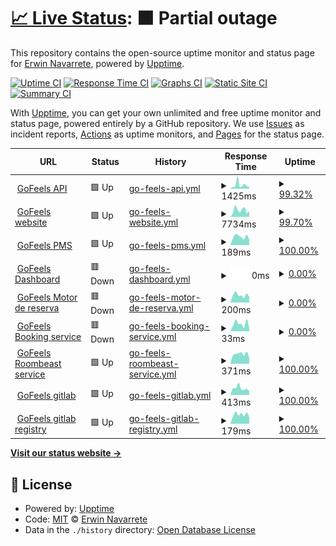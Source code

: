 # [📈 Live Status](https://rewin23.github.io/gofeels-uptime): <!--live status--> **🟧 Partial outage**

This repository contains the open-source uptime monitor and status page for [Erwin Navarrete](https://rewin23.github.io/gofeels-uptime), powered by [Upptime](https://github.com/upptime/upptime).

[![Uptime CI](https://github.com/rewin23/gofeels-uptime/workflows/Uptime%20CI/badge.svg)](https://github.com/rewin23/gofeels-uptime/actions?query=workflow%3A%22Uptime+CI%22)
[![Response Time CI](https://github.com/rewin23/gofeels-uptime/workflows/Response%20Time%20CI/badge.svg)](https://github.com/rewin23/gofeels-uptime/actions?query=workflow%3A%22Response+Time+CI%22)
[![Graphs CI](https://github.com/rewin23/gofeels-uptime/workflows/Graphs%20CI/badge.svg)](https://github.com/rewin23/gofeels-uptime/actions?query=workflow%3A%22Graphs+CI%22)
[![Static Site CI](https://github.com/rewin23/gofeels-uptime/workflows/Static%20Site%20CI/badge.svg)](https://github.com/rewin23/gofeels-uptime/actions?query=workflow%3A%22Static+Site+CI%22)
[![Summary CI](https://github.com/rewin23/gofeels-uptime/workflows/Summary%20CI/badge.svg)](https://github.com/rewin23/gofeels-uptime/actions?query=workflow%3A%22Summary+CI%22)

With [Upptime](https://upptime.js.org), you can get your own unlimited and free uptime monitor and status page, powered entirely by a GitHub repository. We use [Issues](https://github.com/rewin23/gofeels-uptime/issues) as incident reports, [Actions](https://github.com/rewin23/gofeels-uptime/actions) as uptime monitors, and [Pages](https://rewin23.github.io/gofeels-uptime) for the status page.

<!--start: status pages-->
<!-- This summary is generated by Upptime (https://github.com/upptime/upptime) -->
<!-- Do not edit this manually, your changes will be overwritten -->
<!-- prettier-ignore -->
| URL | Status | History | Response Time | Uptime |
| --- | ------ | ------- | ------------- | ------ |
| <img alt="" src="https://icons.duckduckgo.com/ip3/api.gofeels.com.ico" height="13"> [GoFeels API](https://api.gofeels.com) | 🟩 Up | [go-feels-api.yml](https://github.com/rewin23/gofeels-uptime/commits/HEAD/history/go-feels-api.yml) | <details><summary><img alt="Response time graph" src="./graphs/go-feels-api/response-time-week.png" height="20"> 1425ms</summary><br><a href="https://rewin23.github.io/gofeels-uptime/history/go-feels-api"><img alt="Response time 1001" src="https://img.shields.io/endpoint?url=https%3A%2F%2Fraw.githubusercontent.com%2Frewin23%2Fgofeels-uptime%2FHEAD%2Fapi%2Fgo-feels-api%2Fresponse-time.json"></a><br><a href="https://rewin23.github.io/gofeels-uptime/history/go-feels-api"><img alt="24-hour response time 685" src="https://img.shields.io/endpoint?url=https%3A%2F%2Fraw.githubusercontent.com%2Frewin23%2Fgofeels-uptime%2FHEAD%2Fapi%2Fgo-feels-api%2Fresponse-time-day.json"></a><br><a href="https://rewin23.github.io/gofeels-uptime/history/go-feels-api"><img alt="7-day response time 1425" src="https://img.shields.io/endpoint?url=https%3A%2F%2Fraw.githubusercontent.com%2Frewin23%2Fgofeels-uptime%2FHEAD%2Fapi%2Fgo-feels-api%2Fresponse-time-week.json"></a><br><a href="https://rewin23.github.io/gofeels-uptime/history/go-feels-api"><img alt="30-day response time 1128" src="https://img.shields.io/endpoint?url=https%3A%2F%2Fraw.githubusercontent.com%2Frewin23%2Fgofeels-uptime%2FHEAD%2Fapi%2Fgo-feels-api%2Fresponse-time-month.json"></a><br><a href="https://rewin23.github.io/gofeels-uptime/history/go-feels-api"><img alt="1-year response time 1001" src="https://img.shields.io/endpoint?url=https%3A%2F%2Fraw.githubusercontent.com%2Frewin23%2Fgofeels-uptime%2FHEAD%2Fapi%2Fgo-feels-api%2Fresponse-time-year.json"></a></details> | <details><summary><a href="https://rewin23.github.io/gofeels-uptime/history/go-feels-api">99.32%</a></summary><a href="https://rewin23.github.io/gofeels-uptime/history/go-feels-api"><img alt="All-time uptime 99.92%" src="https://img.shields.io/endpoint?url=https%3A%2F%2Fraw.githubusercontent.com%2Frewin23%2Fgofeels-uptime%2FHEAD%2Fapi%2Fgo-feels-api%2Fuptime.json"></a><br><a href="https://rewin23.github.io/gofeels-uptime/history/go-feels-api"><img alt="24-hour uptime 100.00%" src="https://img.shields.io/endpoint?url=https%3A%2F%2Fraw.githubusercontent.com%2Frewin23%2Fgofeels-uptime%2FHEAD%2Fapi%2Fgo-feels-api%2Fuptime-day.json"></a><br><a href="https://rewin23.github.io/gofeels-uptime/history/go-feels-api"><img alt="7-day uptime 99.32%" src="https://img.shields.io/endpoint?url=https%3A%2F%2Fraw.githubusercontent.com%2Frewin23%2Fgofeels-uptime%2FHEAD%2Fapi%2Fgo-feels-api%2Fuptime-week.json"></a><br><a href="https://rewin23.github.io/gofeels-uptime/history/go-feels-api"><img alt="30-day uptime 99.79%" src="https://img.shields.io/endpoint?url=https%3A%2F%2Fraw.githubusercontent.com%2Frewin23%2Fgofeels-uptime%2FHEAD%2Fapi%2Fgo-feels-api%2Fuptime-month.json"></a><br><a href="https://rewin23.github.io/gofeels-uptime/history/go-feels-api"><img alt="1-year uptime 99.92%" src="https://img.shields.io/endpoint?url=https%3A%2F%2Fraw.githubusercontent.com%2Frewin23%2Fgofeels-uptime%2FHEAD%2Fapi%2Fgo-feels-api%2Fuptime-year.json"></a></details>
| <img alt="" src="https://icons.duckduckgo.com/ip3/www.gofeels.com.ico" height="13"> [GoFeels website](https://www.gofeels.com) | 🟩 Up | [go-feels-website.yml](https://github.com/rewin23/gofeels-uptime/commits/HEAD/history/go-feels-website.yml) | <details><summary><img alt="Response time graph" src="./graphs/go-feels-website/response-time-week.png" height="20"> 7734ms</summary><br><a href="https://rewin23.github.io/gofeels-uptime/history/go-feels-website"><img alt="Response time 6289" src="https://img.shields.io/endpoint?url=https%3A%2F%2Fraw.githubusercontent.com%2Frewin23%2Fgofeels-uptime%2FHEAD%2Fapi%2Fgo-feels-website%2Fresponse-time.json"></a><br><a href="https://rewin23.github.io/gofeels-uptime/history/go-feels-website"><img alt="24-hour response time 8180" src="https://img.shields.io/endpoint?url=https%3A%2F%2Fraw.githubusercontent.com%2Frewin23%2Fgofeels-uptime%2FHEAD%2Fapi%2Fgo-feels-website%2Fresponse-time-day.json"></a><br><a href="https://rewin23.github.io/gofeels-uptime/history/go-feels-website"><img alt="7-day response time 7734" src="https://img.shields.io/endpoint?url=https%3A%2F%2Fraw.githubusercontent.com%2Frewin23%2Fgofeels-uptime%2FHEAD%2Fapi%2Fgo-feels-website%2Fresponse-time-week.json"></a><br><a href="https://rewin23.github.io/gofeels-uptime/history/go-feels-website"><img alt="30-day response time 8140" src="https://img.shields.io/endpoint?url=https%3A%2F%2Fraw.githubusercontent.com%2Frewin23%2Fgofeels-uptime%2FHEAD%2Fapi%2Fgo-feels-website%2Fresponse-time-month.json"></a><br><a href="https://rewin23.github.io/gofeels-uptime/history/go-feels-website"><img alt="1-year response time 6500" src="https://img.shields.io/endpoint?url=https%3A%2F%2Fraw.githubusercontent.com%2Frewin23%2Fgofeels-uptime%2FHEAD%2Fapi%2Fgo-feels-website%2Fresponse-time-year.json"></a></details> | <details><summary><a href="https://rewin23.github.io/gofeels-uptime/history/go-feels-website">99.70%</a></summary><a href="https://rewin23.github.io/gofeels-uptime/history/go-feels-website"><img alt="All-time uptime 99.86%" src="https://img.shields.io/endpoint?url=https%3A%2F%2Fraw.githubusercontent.com%2Frewin23%2Fgofeels-uptime%2FHEAD%2Fapi%2Fgo-feels-website%2Fuptime.json"></a><br><a href="https://rewin23.github.io/gofeels-uptime/history/go-feels-website"><img alt="24-hour uptime 99.25%" src="https://img.shields.io/endpoint?url=https%3A%2F%2Fraw.githubusercontent.com%2Frewin23%2Fgofeels-uptime%2FHEAD%2Fapi%2Fgo-feels-website%2Fuptime-day.json"></a><br><a href="https://rewin23.github.io/gofeels-uptime/history/go-feels-website"><img alt="7-day uptime 99.70%" src="https://img.shields.io/endpoint?url=https%3A%2F%2Fraw.githubusercontent.com%2Frewin23%2Fgofeels-uptime%2FHEAD%2Fapi%2Fgo-feels-website%2Fuptime-week.json"></a><br><a href="https://rewin23.github.io/gofeels-uptime/history/go-feels-website"><img alt="30-day uptime 99.72%" src="https://img.shields.io/endpoint?url=https%3A%2F%2Fraw.githubusercontent.com%2Frewin23%2Fgofeels-uptime%2FHEAD%2Fapi%2Fgo-feels-website%2Fuptime-month.json"></a><br><a href="https://rewin23.github.io/gofeels-uptime/history/go-feels-website"><img alt="1-year uptime 99.84%" src="https://img.shields.io/endpoint?url=https%3A%2F%2Fraw.githubusercontent.com%2Frewin23%2Fgofeels-uptime%2FHEAD%2Fapi%2Fgo-feels-website%2Fuptime-year.json"></a></details>
| <img alt="" src="https://icons.duckduckgo.com/ip3/app.gofeels.com.ico" height="13"> [GoFeels PMS](https://app.gofeels.com) | 🟩 Up | [go-feels-pms.yml](https://github.com/rewin23/gofeels-uptime/commits/HEAD/history/go-feels-pms.yml) | <details><summary><img alt="Response time graph" src="./graphs/go-feels-pms/response-time-week.png" height="20"> 189ms</summary><br><a href="https://rewin23.github.io/gofeels-uptime/history/go-feels-pms"><img alt="Response time 246" src="https://img.shields.io/endpoint?url=https%3A%2F%2Fraw.githubusercontent.com%2Frewin23%2Fgofeels-uptime%2FHEAD%2Fapi%2Fgo-feels-pms%2Fresponse-time.json"></a><br><a href="https://rewin23.github.io/gofeels-uptime/history/go-feels-pms"><img alt="24-hour response time 120" src="https://img.shields.io/endpoint?url=https%3A%2F%2Fraw.githubusercontent.com%2Frewin23%2Fgofeels-uptime%2FHEAD%2Fapi%2Fgo-feels-pms%2Fresponse-time-day.json"></a><br><a href="https://rewin23.github.io/gofeels-uptime/history/go-feels-pms"><img alt="7-day response time 189" src="https://img.shields.io/endpoint?url=https%3A%2F%2Fraw.githubusercontent.com%2Frewin23%2Fgofeels-uptime%2FHEAD%2Fapi%2Fgo-feels-pms%2Fresponse-time-week.json"></a><br><a href="https://rewin23.github.io/gofeels-uptime/history/go-feels-pms"><img alt="30-day response time 194" src="https://img.shields.io/endpoint?url=https%3A%2F%2Fraw.githubusercontent.com%2Frewin23%2Fgofeels-uptime%2FHEAD%2Fapi%2Fgo-feels-pms%2Fresponse-time-month.json"></a><br><a href="https://rewin23.github.io/gofeels-uptime/history/go-feels-pms"><img alt="1-year response time 246" src="https://img.shields.io/endpoint?url=https%3A%2F%2Fraw.githubusercontent.com%2Frewin23%2Fgofeels-uptime%2FHEAD%2Fapi%2Fgo-feels-pms%2Fresponse-time-year.json"></a></details> | <details><summary><a href="https://rewin23.github.io/gofeels-uptime/history/go-feels-pms">100.00%</a></summary><a href="https://rewin23.github.io/gofeels-uptime/history/go-feels-pms"><img alt="All-time uptime 99.98%" src="https://img.shields.io/endpoint?url=https%3A%2F%2Fraw.githubusercontent.com%2Frewin23%2Fgofeels-uptime%2FHEAD%2Fapi%2Fgo-feels-pms%2Fuptime.json"></a><br><a href="https://rewin23.github.io/gofeels-uptime/history/go-feels-pms"><img alt="24-hour uptime 100.00%" src="https://img.shields.io/endpoint?url=https%3A%2F%2Fraw.githubusercontent.com%2Frewin23%2Fgofeels-uptime%2FHEAD%2Fapi%2Fgo-feels-pms%2Fuptime-day.json"></a><br><a href="https://rewin23.github.io/gofeels-uptime/history/go-feels-pms"><img alt="7-day uptime 100.00%" src="https://img.shields.io/endpoint?url=https%3A%2F%2Fraw.githubusercontent.com%2Frewin23%2Fgofeels-uptime%2FHEAD%2Fapi%2Fgo-feels-pms%2Fuptime-week.json"></a><br><a href="https://rewin23.github.io/gofeels-uptime/history/go-feels-pms"><img alt="30-day uptime 100.00%" src="https://img.shields.io/endpoint?url=https%3A%2F%2Fraw.githubusercontent.com%2Frewin23%2Fgofeels-uptime%2FHEAD%2Fapi%2Fgo-feels-pms%2Fuptime-month.json"></a><br><a href="https://rewin23.github.io/gofeels-uptime/history/go-feels-pms"><img alt="1-year uptime 99.98%" src="https://img.shields.io/endpoint?url=https%3A%2F%2Fraw.githubusercontent.com%2Frewin23%2Fgofeels-uptime%2FHEAD%2Fapi%2Fgo-feels-pms%2Fuptime-year.json"></a></details>
| <img alt="" src="https://icons.duckduckgo.com/ip3/admin.gofeels.com.ico" height="13"> [GoFeels Dashboard](https://admin.gofeels.com) | 🟥 Down | [go-feels-dashboard.yml](https://github.com/rewin23/gofeels-uptime/commits/HEAD/history/go-feels-dashboard.yml) | <details><summary><img alt="Response time graph" src="./graphs/go-feels-dashboard/response-time-week.png" height="20"> 0ms</summary><br><a href="https://rewin23.github.io/gofeels-uptime/history/go-feels-dashboard"><img alt="Response time 602" src="https://img.shields.io/endpoint?url=https%3A%2F%2Fraw.githubusercontent.com%2Frewin23%2Fgofeels-uptime%2FHEAD%2Fapi%2Fgo-feels-dashboard%2Fresponse-time.json"></a><br><a href="https://rewin23.github.io/gofeels-uptime/history/go-feels-dashboard"><img alt="24-hour response time 0" src="https://img.shields.io/endpoint?url=https%3A%2F%2Fraw.githubusercontent.com%2Frewin23%2Fgofeels-uptime%2FHEAD%2Fapi%2Fgo-feels-dashboard%2Fresponse-time-day.json"></a><br><a href="https://rewin23.github.io/gofeels-uptime/history/go-feels-dashboard"><img alt="7-day response time 0" src="https://img.shields.io/endpoint?url=https%3A%2F%2Fraw.githubusercontent.com%2Frewin23%2Fgofeels-uptime%2FHEAD%2Fapi%2Fgo-feels-dashboard%2Fresponse-time-week.json"></a><br><a href="https://rewin23.github.io/gofeels-uptime/history/go-feels-dashboard"><img alt="30-day response time 0" src="https://img.shields.io/endpoint?url=https%3A%2F%2Fraw.githubusercontent.com%2Frewin23%2Fgofeels-uptime%2FHEAD%2Fapi%2Fgo-feels-dashboard%2Fresponse-time-month.json"></a><br><a href="https://rewin23.github.io/gofeels-uptime/history/go-feels-dashboard"><img alt="1-year response time 552" src="https://img.shields.io/endpoint?url=https%3A%2F%2Fraw.githubusercontent.com%2Frewin23%2Fgofeels-uptime%2FHEAD%2Fapi%2Fgo-feels-dashboard%2Fresponse-time-year.json"></a></details> | <details><summary><a href="https://rewin23.github.io/gofeels-uptime/history/go-feels-dashboard">0.00%</a></summary><a href="https://rewin23.github.io/gofeels-uptime/history/go-feels-dashboard"><img alt="All-time uptime 32.84%" src="https://img.shields.io/endpoint?url=https%3A%2F%2Fraw.githubusercontent.com%2Frewin23%2Fgofeels-uptime%2FHEAD%2Fapi%2Fgo-feels-dashboard%2Fuptime.json"></a><br><a href="https://rewin23.github.io/gofeels-uptime/history/go-feels-dashboard"><img alt="24-hour uptime 0.00%" src="https://img.shields.io/endpoint?url=https%3A%2F%2Fraw.githubusercontent.com%2Frewin23%2Fgofeels-uptime%2FHEAD%2Fapi%2Fgo-feels-dashboard%2Fuptime-day.json"></a><br><a href="https://rewin23.github.io/gofeels-uptime/history/go-feels-dashboard"><img alt="7-day uptime 0.00%" src="https://img.shields.io/endpoint?url=https%3A%2F%2Fraw.githubusercontent.com%2Frewin23%2Fgofeels-uptime%2FHEAD%2Fapi%2Fgo-feels-dashboard%2Fuptime-week.json"></a><br><a href="https://rewin23.github.io/gofeels-uptime/history/go-feels-dashboard"><img alt="30-day uptime 1.38%" src="https://img.shields.io/endpoint?url=https%3A%2F%2Fraw.githubusercontent.com%2Frewin23%2Fgofeels-uptime%2FHEAD%2Fapi%2Fgo-feels-dashboard%2Fuptime-month.json"></a><br><a href="https://rewin23.github.io/gofeels-uptime/history/go-feels-dashboard"><img alt="1-year uptime 21.63%" src="https://img.shields.io/endpoint?url=https%3A%2F%2Fraw.githubusercontent.com%2Frewin23%2Fgofeels-uptime%2FHEAD%2Fapi%2Fgo-feels-dashboard%2Fuptime-year.json"></a></details>
| <img alt="" src="https://icons.duckduckgo.com/ip3/reserva.gofeels.com.ico" height="13"> [GoFeels Motor de reserva](https://reserva.gofeels.com) | 🟥 Down | [go-feels-motor-de-reserva.yml](https://github.com/rewin23/gofeels-uptime/commits/HEAD/history/go-feels-motor-de-reserva.yml) | <details><summary><img alt="Response time graph" src="./graphs/go-feels-motor-de-reserva/response-time-week.png" height="20"> 200ms</summary><br><a href="https://rewin23.github.io/gofeels-uptime/history/go-feels-motor-de-reserva"><img alt="Response time 254" src="https://img.shields.io/endpoint?url=https%3A%2F%2Fraw.githubusercontent.com%2Frewin23%2Fgofeels-uptime%2FHEAD%2Fapi%2Fgo-feels-motor-de-reserva%2Fresponse-time.json"></a><br><a href="https://rewin23.github.io/gofeels-uptime/history/go-feels-motor-de-reserva"><img alt="24-hour response time 151" src="https://img.shields.io/endpoint?url=https%3A%2F%2Fraw.githubusercontent.com%2Frewin23%2Fgofeels-uptime%2FHEAD%2Fapi%2Fgo-feels-motor-de-reserva%2Fresponse-time-day.json"></a><br><a href="https://rewin23.github.io/gofeels-uptime/history/go-feels-motor-de-reserva"><img alt="7-day response time 200" src="https://img.shields.io/endpoint?url=https%3A%2F%2Fraw.githubusercontent.com%2Frewin23%2Fgofeels-uptime%2FHEAD%2Fapi%2Fgo-feels-motor-de-reserva%2Fresponse-time-week.json"></a><br><a href="https://rewin23.github.io/gofeels-uptime/history/go-feels-motor-de-reserva"><img alt="30-day response time 220" src="https://img.shields.io/endpoint?url=https%3A%2F%2Fraw.githubusercontent.com%2Frewin23%2Fgofeels-uptime%2FHEAD%2Fapi%2Fgo-feels-motor-de-reserva%2Fresponse-time-month.json"></a><br><a href="https://rewin23.github.io/gofeels-uptime/history/go-feels-motor-de-reserva"><img alt="1-year response time 254" src="https://img.shields.io/endpoint?url=https%3A%2F%2Fraw.githubusercontent.com%2Frewin23%2Fgofeels-uptime%2FHEAD%2Fapi%2Fgo-feels-motor-de-reserva%2Fresponse-time-year.json"></a></details> | <details><summary><a href="https://rewin23.github.io/gofeels-uptime/history/go-feels-motor-de-reserva">0.00%</a></summary><a href="https://rewin23.github.io/gofeels-uptime/history/go-feels-motor-de-reserva"><img alt="All-time uptime 73.72%" src="https://img.shields.io/endpoint?url=https%3A%2F%2Fraw.githubusercontent.com%2Frewin23%2Fgofeels-uptime%2FHEAD%2Fapi%2Fgo-feels-motor-de-reserva%2Fuptime.json"></a><br><a href="https://rewin23.github.io/gofeels-uptime/history/go-feels-motor-de-reserva"><img alt="24-hour uptime 0.00%" src="https://img.shields.io/endpoint?url=https%3A%2F%2Fraw.githubusercontent.com%2Frewin23%2Fgofeels-uptime%2FHEAD%2Fapi%2Fgo-feels-motor-de-reserva%2Fuptime-day.json"></a><br><a href="https://rewin23.github.io/gofeels-uptime/history/go-feels-motor-de-reserva"><img alt="7-day uptime 0.00%" src="https://img.shields.io/endpoint?url=https%3A%2F%2Fraw.githubusercontent.com%2Frewin23%2Fgofeels-uptime%2FHEAD%2Fapi%2Fgo-feels-motor-de-reserva%2Fuptime-week.json"></a><br><a href="https://rewin23.github.io/gofeels-uptime/history/go-feels-motor-de-reserva"><img alt="30-day uptime 1.38%" src="https://img.shields.io/endpoint?url=https%3A%2F%2Fraw.githubusercontent.com%2Frewin23%2Fgofeels-uptime%2FHEAD%2Fapi%2Fgo-feels-motor-de-reserva%2Fuptime-month.json"></a><br><a href="https://rewin23.github.io/gofeels-uptime/history/go-feels-motor-de-reserva"><img alt="1-year uptime 73.72%" src="https://img.shields.io/endpoint?url=https%3A%2F%2Fraw.githubusercontent.com%2Frewin23%2Fgofeels-uptime%2FHEAD%2Fapi%2Fgo-feels-motor-de-reserva%2Fuptime-year.json"></a></details>
| <img alt="" src="https://icons.duckduckgo.com/ip3/reserva.gofeels.com.ico" height="13"> [GoFeels Booking service](https://reserva.gofeels.com) | 🟥 Down | [go-feels-booking-service.yml](https://github.com/rewin23/gofeels-uptime/commits/HEAD/history/go-feels-booking-service.yml) | <details><summary><img alt="Response time graph" src="./graphs/go-feels-booking-service/response-time-week.png" height="20"> 33ms</summary><br><a href="https://rewin23.github.io/gofeels-uptime/history/go-feels-booking-service"><img alt="Response time 57" src="https://img.shields.io/endpoint?url=https%3A%2F%2Fraw.githubusercontent.com%2Frewin23%2Fgofeels-uptime%2FHEAD%2Fapi%2Fgo-feels-booking-service%2Fresponse-time.json"></a><br><a href="https://rewin23.github.io/gofeels-uptime/history/go-feels-booking-service"><img alt="24-hour response time 13" src="https://img.shields.io/endpoint?url=https%3A%2F%2Fraw.githubusercontent.com%2Frewin23%2Fgofeels-uptime%2FHEAD%2Fapi%2Fgo-feels-booking-service%2Fresponse-time-day.json"></a><br><a href="https://rewin23.github.io/gofeels-uptime/history/go-feels-booking-service"><img alt="7-day response time 33" src="https://img.shields.io/endpoint?url=https%3A%2F%2Fraw.githubusercontent.com%2Frewin23%2Fgofeels-uptime%2FHEAD%2Fapi%2Fgo-feels-booking-service%2Fresponse-time-week.json"></a><br><a href="https://rewin23.github.io/gofeels-uptime/history/go-feels-booking-service"><img alt="30-day response time 32" src="https://img.shields.io/endpoint?url=https%3A%2F%2Fraw.githubusercontent.com%2Frewin23%2Fgofeels-uptime%2FHEAD%2Fapi%2Fgo-feels-booking-service%2Fresponse-time-month.json"></a><br><a href="https://rewin23.github.io/gofeels-uptime/history/go-feels-booking-service"><img alt="1-year response time 57" src="https://img.shields.io/endpoint?url=https%3A%2F%2Fraw.githubusercontent.com%2Frewin23%2Fgofeels-uptime%2FHEAD%2Fapi%2Fgo-feels-booking-service%2Fresponse-time-year.json"></a></details> | <details><summary><a href="https://rewin23.github.io/gofeels-uptime/history/go-feels-booking-service">0.00%</a></summary><a href="https://rewin23.github.io/gofeels-uptime/history/go-feels-booking-service"><img alt="All-time uptime 73.73%" src="https://img.shields.io/endpoint?url=https%3A%2F%2Fraw.githubusercontent.com%2Frewin23%2Fgofeels-uptime%2FHEAD%2Fapi%2Fgo-feels-booking-service%2Fuptime.json"></a><br><a href="https://rewin23.github.io/gofeels-uptime/history/go-feels-booking-service"><img alt="24-hour uptime 0.00%" src="https://img.shields.io/endpoint?url=https%3A%2F%2Fraw.githubusercontent.com%2Frewin23%2Fgofeels-uptime%2FHEAD%2Fapi%2Fgo-feels-booking-service%2Fuptime-day.json"></a><br><a href="https://rewin23.github.io/gofeels-uptime/history/go-feels-booking-service"><img alt="7-day uptime 0.00%" src="https://img.shields.io/endpoint?url=https%3A%2F%2Fraw.githubusercontent.com%2Frewin23%2Fgofeels-uptime%2FHEAD%2Fapi%2Fgo-feels-booking-service%2Fuptime-week.json"></a><br><a href="https://rewin23.github.io/gofeels-uptime/history/go-feels-booking-service"><img alt="30-day uptime 1.38%" src="https://img.shields.io/endpoint?url=https%3A%2F%2Fraw.githubusercontent.com%2Frewin23%2Fgofeels-uptime%2FHEAD%2Fapi%2Fgo-feels-booking-service%2Fuptime-month.json"></a><br><a href="https://rewin23.github.io/gofeels-uptime/history/go-feels-booking-service"><img alt="1-year uptime 73.73%" src="https://img.shields.io/endpoint?url=https%3A%2F%2Fraw.githubusercontent.com%2Frewin23%2Fgofeels-uptime%2FHEAD%2Fapi%2Fgo-feels-booking-service%2Fuptime-year.json"></a></details>
| <img alt="" src="https://icons.duckduckgo.com/ip3/roombeast.gofeels.com.ico" height="13"> [GoFeels Roombeast service](https://roombeast.gofeels.com) | 🟩 Up | [go-feels-roombeast-service.yml](https://github.com/rewin23/gofeels-uptime/commits/HEAD/history/go-feels-roombeast-service.yml) | <details><summary><img alt="Response time graph" src="./graphs/go-feels-roombeast-service/response-time-week.png" height="20"> 371ms</summary><br><a href="https://rewin23.github.io/gofeels-uptime/history/go-feels-roombeast-service"><img alt="Response time 374" src="https://img.shields.io/endpoint?url=https%3A%2F%2Fraw.githubusercontent.com%2Frewin23%2Fgofeels-uptime%2FHEAD%2Fapi%2Fgo-feels-roombeast-service%2Fresponse-time.json"></a><br><a href="https://rewin23.github.io/gofeels-uptime/history/go-feels-roombeast-service"><img alt="24-hour response time 217" src="https://img.shields.io/endpoint?url=https%3A%2F%2Fraw.githubusercontent.com%2Frewin23%2Fgofeels-uptime%2FHEAD%2Fapi%2Fgo-feels-roombeast-service%2Fresponse-time-day.json"></a><br><a href="https://rewin23.github.io/gofeels-uptime/history/go-feels-roombeast-service"><img alt="7-day response time 371" src="https://img.shields.io/endpoint?url=https%3A%2F%2Fraw.githubusercontent.com%2Frewin23%2Fgofeels-uptime%2FHEAD%2Fapi%2Fgo-feels-roombeast-service%2Fresponse-time-week.json"></a><br><a href="https://rewin23.github.io/gofeels-uptime/history/go-feels-roombeast-service"><img alt="30-day response time 361" src="https://img.shields.io/endpoint?url=https%3A%2F%2Fraw.githubusercontent.com%2Frewin23%2Fgofeels-uptime%2FHEAD%2Fapi%2Fgo-feels-roombeast-service%2Fresponse-time-month.json"></a><br><a href="https://rewin23.github.io/gofeels-uptime/history/go-feels-roombeast-service"><img alt="1-year response time 374" src="https://img.shields.io/endpoint?url=https%3A%2F%2Fraw.githubusercontent.com%2Frewin23%2Fgofeels-uptime%2FHEAD%2Fapi%2Fgo-feels-roombeast-service%2Fresponse-time-year.json"></a></details> | <details><summary><a href="https://rewin23.github.io/gofeels-uptime/history/go-feels-roombeast-service">100.00%</a></summary><a href="https://rewin23.github.io/gofeels-uptime/history/go-feels-roombeast-service"><img alt="All-time uptime 99.97%" src="https://img.shields.io/endpoint?url=https%3A%2F%2Fraw.githubusercontent.com%2Frewin23%2Fgofeels-uptime%2FHEAD%2Fapi%2Fgo-feels-roombeast-service%2Fuptime.json"></a><br><a href="https://rewin23.github.io/gofeels-uptime/history/go-feels-roombeast-service"><img alt="24-hour uptime 100.00%" src="https://img.shields.io/endpoint?url=https%3A%2F%2Fraw.githubusercontent.com%2Frewin23%2Fgofeels-uptime%2FHEAD%2Fapi%2Fgo-feels-roombeast-service%2Fuptime-day.json"></a><br><a href="https://rewin23.github.io/gofeels-uptime/history/go-feels-roombeast-service"><img alt="7-day uptime 100.00%" src="https://img.shields.io/endpoint?url=https%3A%2F%2Fraw.githubusercontent.com%2Frewin23%2Fgofeels-uptime%2FHEAD%2Fapi%2Fgo-feels-roombeast-service%2Fuptime-week.json"></a><br><a href="https://rewin23.github.io/gofeels-uptime/history/go-feels-roombeast-service"><img alt="30-day uptime 100.00%" src="https://img.shields.io/endpoint?url=https%3A%2F%2Fraw.githubusercontent.com%2Frewin23%2Fgofeels-uptime%2FHEAD%2Fapi%2Fgo-feels-roombeast-service%2Fuptime-month.json"></a><br><a href="https://rewin23.github.io/gofeels-uptime/history/go-feels-roombeast-service"><img alt="1-year uptime 99.97%" src="https://img.shields.io/endpoint?url=https%3A%2F%2Fraw.githubusercontent.com%2Frewin23%2Fgofeels-uptime%2FHEAD%2Fapi%2Fgo-feels-roombeast-service%2Fuptime-year.json"></a></details>
| <img alt="" src="https://icons.duckduckgo.com/ip3/gitlab.gofeels.com.ico" height="13"> [GoFeels gitlab](https://gitlab.gofeels.com) | 🟩 Up | [go-feels-gitlab.yml](https://github.com/rewin23/gofeels-uptime/commits/HEAD/history/go-feels-gitlab.yml) | <details><summary><img alt="Response time graph" src="./graphs/go-feels-gitlab/response-time-week.png" height="20"> 413ms</summary><br><a href="https://rewin23.github.io/gofeels-uptime/history/go-feels-gitlab"><img alt="Response time 723" src="https://img.shields.io/endpoint?url=https%3A%2F%2Fraw.githubusercontent.com%2Frewin23%2Fgofeels-uptime%2FHEAD%2Fapi%2Fgo-feels-gitlab%2Fresponse-time.json"></a><br><a href="https://rewin23.github.io/gofeels-uptime/history/go-feels-gitlab"><img alt="24-hour response time 233" src="https://img.shields.io/endpoint?url=https%3A%2F%2Fraw.githubusercontent.com%2Frewin23%2Fgofeels-uptime%2FHEAD%2Fapi%2Fgo-feels-gitlab%2Fresponse-time-day.json"></a><br><a href="https://rewin23.github.io/gofeels-uptime/history/go-feels-gitlab"><img alt="7-day response time 413" src="https://img.shields.io/endpoint?url=https%3A%2F%2Fraw.githubusercontent.com%2Frewin23%2Fgofeels-uptime%2FHEAD%2Fapi%2Fgo-feels-gitlab%2Fresponse-time-week.json"></a><br><a href="https://rewin23.github.io/gofeels-uptime/history/go-feels-gitlab"><img alt="30-day response time 659" src="https://img.shields.io/endpoint?url=https%3A%2F%2Fraw.githubusercontent.com%2Frewin23%2Fgofeels-uptime%2FHEAD%2Fapi%2Fgo-feels-gitlab%2Fresponse-time-month.json"></a><br><a href="https://rewin23.github.io/gofeels-uptime/history/go-feels-gitlab"><img alt="1-year response time 723" src="https://img.shields.io/endpoint?url=https%3A%2F%2Fraw.githubusercontent.com%2Frewin23%2Fgofeels-uptime%2FHEAD%2Fapi%2Fgo-feels-gitlab%2Fresponse-time-year.json"></a></details> | <details><summary><a href="https://rewin23.github.io/gofeels-uptime/history/go-feels-gitlab">100.00%</a></summary><a href="https://rewin23.github.io/gofeels-uptime/history/go-feels-gitlab"><img alt="All-time uptime 99.89%" src="https://img.shields.io/endpoint?url=https%3A%2F%2Fraw.githubusercontent.com%2Frewin23%2Fgofeels-uptime%2FHEAD%2Fapi%2Fgo-feels-gitlab%2Fuptime.json"></a><br><a href="https://rewin23.github.io/gofeels-uptime/history/go-feels-gitlab"><img alt="24-hour uptime 100.00%" src="https://img.shields.io/endpoint?url=https%3A%2F%2Fraw.githubusercontent.com%2Frewin23%2Fgofeels-uptime%2FHEAD%2Fapi%2Fgo-feels-gitlab%2Fuptime-day.json"></a><br><a href="https://rewin23.github.io/gofeels-uptime/history/go-feels-gitlab"><img alt="7-day uptime 100.00%" src="https://img.shields.io/endpoint?url=https%3A%2F%2Fraw.githubusercontent.com%2Frewin23%2Fgofeels-uptime%2FHEAD%2Fapi%2Fgo-feels-gitlab%2Fuptime-week.json"></a><br><a href="https://rewin23.github.io/gofeels-uptime/history/go-feels-gitlab"><img alt="30-day uptime 99.94%" src="https://img.shields.io/endpoint?url=https%3A%2F%2Fraw.githubusercontent.com%2Frewin23%2Fgofeels-uptime%2FHEAD%2Fapi%2Fgo-feels-gitlab%2Fuptime-month.json"></a><br><a href="https://rewin23.github.io/gofeels-uptime/history/go-feels-gitlab"><img alt="1-year uptime 99.89%" src="https://img.shields.io/endpoint?url=https%3A%2F%2Fraw.githubusercontent.com%2Frewin23%2Fgofeels-uptime%2FHEAD%2Fapi%2Fgo-feels-gitlab%2Fuptime-year.json"></a></details>
| <img alt="" src="https://icons.duckduckgo.com/ip3/registry.gitlab.gofeels.com.ico" height="13"> [GoFeels gitlab registry](https://registry.gitlab.gofeels.com) | 🟩 Up | [go-feels-gitlab-registry.yml](https://github.com/rewin23/gofeels-uptime/commits/HEAD/history/go-feels-gitlab-registry.yml) | <details><summary><img alt="Response time graph" src="./graphs/go-feels-gitlab-registry/response-time-week.png" height="20"> 179ms</summary><br><a href="https://rewin23.github.io/gofeels-uptime/history/go-feels-gitlab-registry"><img alt="Response time 243" src="https://img.shields.io/endpoint?url=https%3A%2F%2Fraw.githubusercontent.com%2Frewin23%2Fgofeels-uptime%2FHEAD%2Fapi%2Fgo-feels-gitlab-registry%2Fresponse-time.json"></a><br><a href="https://rewin23.github.io/gofeels-uptime/history/go-feels-gitlab-registry"><img alt="24-hour response time 131" src="https://img.shields.io/endpoint?url=https%3A%2F%2Fraw.githubusercontent.com%2Frewin23%2Fgofeels-uptime%2FHEAD%2Fapi%2Fgo-feels-gitlab-registry%2Fresponse-time-day.json"></a><br><a href="https://rewin23.github.io/gofeels-uptime/history/go-feels-gitlab-registry"><img alt="7-day response time 179" src="https://img.shields.io/endpoint?url=https%3A%2F%2Fraw.githubusercontent.com%2Frewin23%2Fgofeels-uptime%2FHEAD%2Fapi%2Fgo-feels-gitlab-registry%2Fresponse-time-week.json"></a><br><a href="https://rewin23.github.io/gofeels-uptime/history/go-feels-gitlab-registry"><img alt="30-day response time 194" src="https://img.shields.io/endpoint?url=https%3A%2F%2Fraw.githubusercontent.com%2Frewin23%2Fgofeels-uptime%2FHEAD%2Fapi%2Fgo-feels-gitlab-registry%2Fresponse-time-month.json"></a><br><a href="https://rewin23.github.io/gofeels-uptime/history/go-feels-gitlab-registry"><img alt="1-year response time 243" src="https://img.shields.io/endpoint?url=https%3A%2F%2Fraw.githubusercontent.com%2Frewin23%2Fgofeels-uptime%2FHEAD%2Fapi%2Fgo-feels-gitlab-registry%2Fresponse-time-year.json"></a></details> | <details><summary><a href="https://rewin23.github.io/gofeels-uptime/history/go-feels-gitlab-registry">100.00%</a></summary><a href="https://rewin23.github.io/gofeels-uptime/history/go-feels-gitlab-registry"><img alt="All-time uptime 99.91%" src="https://img.shields.io/endpoint?url=https%3A%2F%2Fraw.githubusercontent.com%2Frewin23%2Fgofeels-uptime%2FHEAD%2Fapi%2Fgo-feels-gitlab-registry%2Fuptime.json"></a><br><a href="https://rewin23.github.io/gofeels-uptime/history/go-feels-gitlab-registry"><img alt="24-hour uptime 100.00%" src="https://img.shields.io/endpoint?url=https%3A%2F%2Fraw.githubusercontent.com%2Frewin23%2Fgofeels-uptime%2FHEAD%2Fapi%2Fgo-feels-gitlab-registry%2Fuptime-day.json"></a><br><a href="https://rewin23.github.io/gofeels-uptime/history/go-feels-gitlab-registry"><img alt="7-day uptime 100.00%" src="https://img.shields.io/endpoint?url=https%3A%2F%2Fraw.githubusercontent.com%2Frewin23%2Fgofeels-uptime%2FHEAD%2Fapi%2Fgo-feels-gitlab-registry%2Fuptime-week.json"></a><br><a href="https://rewin23.github.io/gofeels-uptime/history/go-feels-gitlab-registry"><img alt="30-day uptime 100.00%" src="https://img.shields.io/endpoint?url=https%3A%2F%2Fraw.githubusercontent.com%2Frewin23%2Fgofeels-uptime%2FHEAD%2Fapi%2Fgo-feels-gitlab-registry%2Fuptime-month.json"></a><br><a href="https://rewin23.github.io/gofeels-uptime/history/go-feels-gitlab-registry"><img alt="1-year uptime 99.91%" src="https://img.shields.io/endpoint?url=https%3A%2F%2Fraw.githubusercontent.com%2Frewin23%2Fgofeels-uptime%2FHEAD%2Fapi%2Fgo-feels-gitlab-registry%2Fuptime-year.json"></a></details>

<!--end: status pages-->

[**Visit our status website →**](https://rewin23.github.io/gofeels-uptime)

## 📄 License

- Powered by: [Upptime](https://github.com/upptime/upptime)
- Code: [MIT](./LICENSE) © [Erwin Navarrete](https://rewin23.github.io/gofeels-uptime)
- Data in the `./history` directory: [Open Database License](https://opendatacommons.org/licenses/odbl/1-0/)
